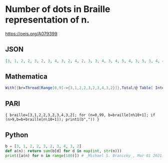 # Number of dots in Braille representation of n\.
https://oeis.org/A079399
## JSON
```JSON
[3, 1, 2, 2, 3, 2, 3, 4, 3, 2, 4, 2, 3, 3, 4, 3, 4, 5, 4, 3, 5, 3, 4, 4, 5, 4, 5, 6, 5, 4, 5, 3, 4, 4, 5, 4, 5, 6, 5, 4, 6, 4, 5, 5, 6, 5, 6, 7, 6, 5, 5, 3, 4, 4, 5, 4, 5, 6, 5, 4, 6, 4, 5, 5, 6, 5, 6, 7, 6, 5, 7, 5, 6, 6, 7, 6, 7, 8, 7, 6, 6, 4, 5, 5, 6, 5, 6, 7, 6, 5, 5, 3, 4, 4, 5, 4, 5, 6, 5, 4]
```
## Mathematica
```Mathematica
With[{br=Thread[Range[0,9]->{3,1,2,2,3,2,3,4,3,2}]},Total/@ Table[ IntegerDigits[ n]/.br,{n,0,100}]] (* _Harvey P. Dale_, May 24 2013 *)
```
## PARI
```PARI
{ braille=[3,1,2,2,3,2,3,4,3,2]; for (n=0,99, b=braille[n%10+1]; if (n>9,b=b+braille[n\10+1]); print1(b",")) }
```
## Python
```Python
b = [3, 1, 2, 2, 3, 2, 3, 4, 3, 2]
def a(n): return sum(b[d] for d in map(int, str(n)))
print([a(n) for n in range(100)]) # _Michael S. Branicky_, Mar 01 2021
```
